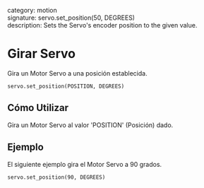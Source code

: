 category: motion  
signature: servo.set_position(50, DEGREES)  
description: Sets the Servo's encoder position to the given value.

# Girar Servo

Gira un Motor Servo a una posición establecida.

```don 
servo.set_position(POSITION, DEGREES)
```

## Cómo Utilizar
Gira un Motor Servo al valor 'POSITION' (Posición) dado.

## Ejemplo
El siguiente ejemplo gira el Motor Servo a 90 grados.

```don
servo.set_position(90, DEGREES)
```

<advanced>
</advanced>
